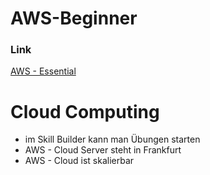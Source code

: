 # AWS-Beginner

### Link

[AWS - Essential](https://explore.skillbuilder.aws/learn/course/internal/view/elearning/1564/aws-cloud-practitioner-essentials-german-na)


# Cloud Computing

-   im Skill Builder kann man Übungen starten
-   AWS - Cloud Server steht in Frankfurt
-   AWS - Cloud ist skalierbar
